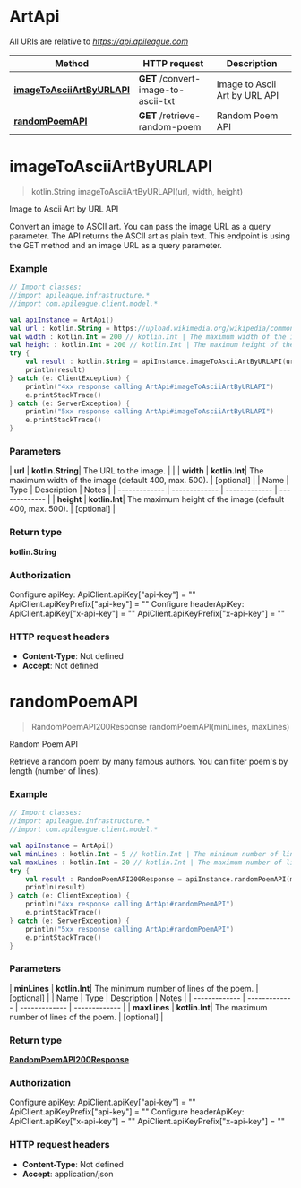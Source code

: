 # ArtApi

All URIs are relative to *https://api.apileague.com*

| Method | HTTP request | Description |
| ------------- | ------------- | ------------- |
| [**imageToAsciiArtByURLAPI**](ArtApi.md#imageToAsciiArtByURLAPI) | **GET** /convert-image-to-ascii-txt | Image to Ascii Art by URL API |
| [**randomPoemAPI**](ArtApi.md#randomPoemAPI) | **GET** /retrieve-random-poem | Random Poem API |


<a id="imageToAsciiArtByURLAPI"></a>
# **imageToAsciiArtByURLAPI**
> kotlin.String imageToAsciiArtByURLAPI(url, width, height)

Image to Ascii Art by URL API

Convert an image to ASCII art. You can pass the image URL as a query parameter. The API returns the ASCII art as plain text. This endpoint is using the GET method and an image URL as a query parameter.

### Example
```kotlin
// Import classes:
//import apileague.infrastructure.*
//import com.apileague.client.model.*

val apiInstance = ArtApi()
val url : kotlin.String = https://upload.wikimedia.org/wikipedia/commons/3/35/Basic_human_drawing.png // kotlin.String | The URL to the image.
val width : kotlin.Int = 200 // kotlin.Int | The maximum width of the image (default 400, max. 500).
val height : kotlin.Int = 200 // kotlin.Int | The maximum height of the image (default 400, max. 500).
try {
    val result : kotlin.String = apiInstance.imageToAsciiArtByURLAPI(url, width, height)
    println(result)
} catch (e: ClientException) {
    println("4xx response calling ArtApi#imageToAsciiArtByURLAPI")
    e.printStackTrace()
} catch (e: ServerException) {
    println("5xx response calling ArtApi#imageToAsciiArtByURLAPI")
    e.printStackTrace()
}
```

### Parameters
| **url** | **kotlin.String**| The URL to the image. | |
| **width** | **kotlin.Int**| The maximum width of the image (default 400, max. 500). | [optional] |
| Name | Type | Description  | Notes |
| ------------- | ------------- | ------------- | ------------- |
| **height** | **kotlin.Int**| The maximum height of the image (default 400, max. 500). | [optional] |

### Return type

**kotlin.String**

### Authorization


Configure apiKey:
    ApiClient.apiKey["api-key"] = ""
    ApiClient.apiKeyPrefix["api-key"] = ""
Configure headerApiKey:
    ApiClient.apiKey["x-api-key"] = ""
    ApiClient.apiKeyPrefix["x-api-key"] = ""

### HTTP request headers

 - **Content-Type**: Not defined
 - **Accept**: Not defined

<a id="randomPoemAPI"></a>
# **randomPoemAPI**
> RandomPoemAPI200Response randomPoemAPI(minLines, maxLines)

Random Poem API

Retrieve a random poem by many famous authors. You can filter poem&#39;s by length (number of lines).

### Example
```kotlin
// Import classes:
//import apileague.infrastructure.*
//import com.apileague.client.model.*

val apiInstance = ArtApi()
val minLines : kotlin.Int = 5 // kotlin.Int | The minimum number of lines of the poem.
val maxLines : kotlin.Int = 20 // kotlin.Int | The maximum number of lines of the poem.
try {
    val result : RandomPoemAPI200Response = apiInstance.randomPoemAPI(minLines, maxLines)
    println(result)
} catch (e: ClientException) {
    println("4xx response calling ArtApi#randomPoemAPI")
    e.printStackTrace()
} catch (e: ServerException) {
    println("5xx response calling ArtApi#randomPoemAPI")
    e.printStackTrace()
}
```

### Parameters
| **minLines** | **kotlin.Int**| The minimum number of lines of the poem. | [optional] |
| Name | Type | Description  | Notes |
| ------------- | ------------- | ------------- | ------------- |
| **maxLines** | **kotlin.Int**| The maximum number of lines of the poem. | [optional] |

### Return type

[**RandomPoemAPI200Response**](RandomPoemAPI200Response.md)

### Authorization


Configure apiKey:
    ApiClient.apiKey["api-key"] = ""
    ApiClient.apiKeyPrefix["api-key"] = ""
Configure headerApiKey:
    ApiClient.apiKey["x-api-key"] = ""
    ApiClient.apiKeyPrefix["x-api-key"] = ""

### HTTP request headers

 - **Content-Type**: Not defined
 - **Accept**: application/json

